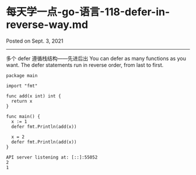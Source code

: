 # 每天学一点-go-语言-118-defer-in-reverse-way.md

Posted on Sept. 3, 2021

---

多个 defer 遵循栈结构——先进后出
You can defer as many functions as you want. The defer statements run in reverse order, from last to first.

```
package main

import "fmt"

func add(x int) int {
  return x
}

func main() {
  x := 1
  defer fmt.Println(add(x))

  x = 2
  defer fmt.Println(add(x))
}
```

```
API server listening at: [::]:55052
2
1
```

